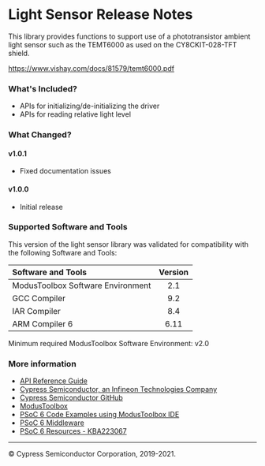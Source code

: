 # Light Sensor Release Notes

This library provides functions to support use of a phototransistor ambient light sensor such as the TEMT6000 as used on the CY8CKIT-028-TFT shield.

https://www.vishay.com/docs/81579/temt6000.pdf

### What's Included?
* APIs for initializing/de-initializing the driver
* APIs for reading relative light level

### What Changed?
#### v1.0.1
* Fixed documentation issues
#### v1.0.0
* Initial release

### Supported Software and Tools
This version of the light sensor library was validated for compatibility with the following Software and Tools:

| Software and Tools                        | Version |
| :---                                      | :----:  |
| ModusToolbox Software Environment         | 2.1     |
| GCC Compiler                              | 9.2     |
| IAR Compiler                              | 8.4     |
| ARM Compiler 6                            | 6.11    |

Minimum required ModusToolbox Software Environment: v2.0

### More information

* [API Reference Guide](https://cypresssemiconductorco.github.io/light-sensor/html/index.html)
* [Cypress Semiconductor, an Infineon Technologies Company](http://www.cypress.com)
* [Cypress Semiconductor GitHub](https://github.com/cypresssemiconductorco)
* [ModusToolbox](https://www.cypress.com/products/modustoolbox-software-environment)
* [PSoC 6 Code Examples using ModusToolbox IDE](https://github.com/cypresssemiconductorco/Code-Examples-for-ModusToolbox-Software)
* [PSoC 6 Middleware](https://github.com/cypresssemiconductorco/psoc6-middleware)
* [PSoC 6 Resources - KBA223067](https://community.cypress.com/docs/DOC-14644)

---
© Cypress Semiconductor Corporation, 2019-2021.
